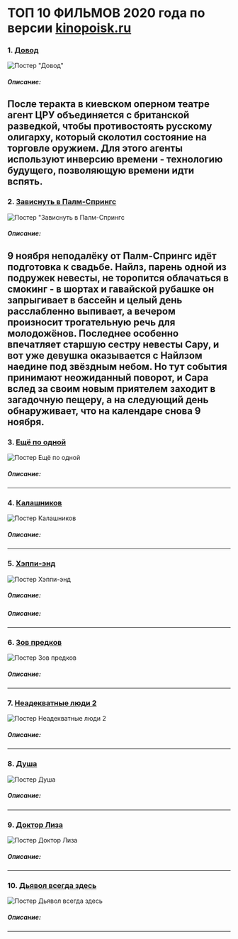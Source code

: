 # ТОП 10 ФИЛЬМОВ 2020 года по версии [kinopoisk.ru](https://www.kinopoisk.ru/)
### 1. [Довод](https://www.kinopoisk.ru/film/1236063/) 
![Постер "Довод"](https://avatars.mds.yandex.net/get-kinopoisk-image/1773646/adaaab38-f1c9-41cc-98e8-ae1b8c5f5c23/300x450)
##### Описание: 
После теракта в киевском оперном театре агент ЦРУ объединяется с британской разведкой, чтобы противостоять русскому олигарху, который сколотил состояние на торговле оружием. Для этого агенты используют инверсию времени - технологию будущего, позволяющую времени идти вспять.
---
### 2. [Зависнуть в Палм-Спрингс](https://www.kinopoisk.ru/film/1245524/)
![Постер "Зависнуть в Палм-Спрингс](https://avatars.mds.yandex.net/get-kinopoisk-image/1599028/4c5e3735-0867-4994-869f-8403f02e9239/300x450)
##### Описание: 
9 ноября неподалёку от Палм-Спрингс идёт подготовка к свадьбе. Найлз, парень одной из подружек невесты, не торопится облачаться в смокинг - в шортах и гавайской рубашке он запрыгивает в бассейн и целый день расслабленно выпивает, а вечером произносит трогательную речь для молодожёнов. Последнее особенно впечатляет старшую сестру невесты Сару, и вот уже девушка оказывается с Найлзом наедине под звёздным небом. Но тут события принимают неожиданный поворот, и Сара вслед за своим новым приятелем заходит в загадочную пещеру, а на следующий день обнаруживает, что на календаре снова 9 ноября.
---
### 3. [Ещё по одной](https://www.kinopoisk.ru/film/1263705/)
![Постер Ещё по одной](https://avatars.mds.yandex.net/get-kinopoisk-image/1773646/a575032b-1b9f-4ea4-adf2-a3dd3359acc8/300x450)
##### Описание: 
---
### 4. [Калашников](https://www.kinopoisk.ru/film/1188248/)
![Постер Калашников](https://avatars.mds.yandex.net/get-kinopoisk-image/1600647/e57191a7-61b5-4dfe-a50e-2eabb5b4f142/300x450)
##### Описание: 
---
### 5. [Хэппи-энд](https://www.kinopoisk.ru/film/994530/)
![Постер Хэппи-энд](https://avatars.mds.yandex.net/get-kinopoisk-image/1600647/dd8c129f-6143-4ff8-84b0-968e37c1dd17/300x450)
##### Описание: 
##### Описание: 
---
### 6. [Зов предков](https://www.kinopoisk.ru/film/1060511/)
![Постер Зов предков](https://avatars.mds.yandex.net/get-kinopoisk-image/1773646/1f7ccff8-ce03-40eb-b4ab-bdafa44e945b/300x450)
##### Описание: 
---
### 7. [Неадекватные люди 2](https://www.kinopoisk.ru/film/1189859/)
![Постер Неадекватные люди 2](https://avatars.mds.yandex.net/get-kinopoisk-image/1946459/5ac25517-a29a-4a71-9bf9-fc7f7d4cff48/300x450)
##### Описание: 
---
### 8. [Душа](https://www.kinopoisk.ru/film/775273/)
![Постер Душа](https://avatars.mds.yandex.net/get-kinopoisk-image/1773646/35ba5d24-9d1f-4c1f-84af-d5245570faf8/300x450)
##### Описание: 
---
### 9. [Доктор Лиза](https://www.kinopoisk.ru/film/1254059/)
![Постер Доктор Лиза](https://avatars.mds.yandex.net/get-kinopoisk-image/1600647/74fc4009-6409-4adb-9da8-126169968ada/300x450)
##### Описание: 
---
### 10. [Дьявол всегда здесь](https://www.kinopoisk.ru/film/1072788/)
![Постер Дьявол всегда здесь](https://avatars.mds.yandex.net/get-kinopoisk-image/1777765/162f3d42-87c4-43ae-a553-51462710d6b2/300x450)
##### Описание: 
---
